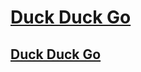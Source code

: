 # [Duck Duck Go](file:///C:/Users/borde/f1m1/pvaardig/chtwebsite/web/index.html)

## [Duck Duck Go](file:///C:/Users/borde/f1m1/pvaardig/chtwebsite/web/cheatsheet.html)

